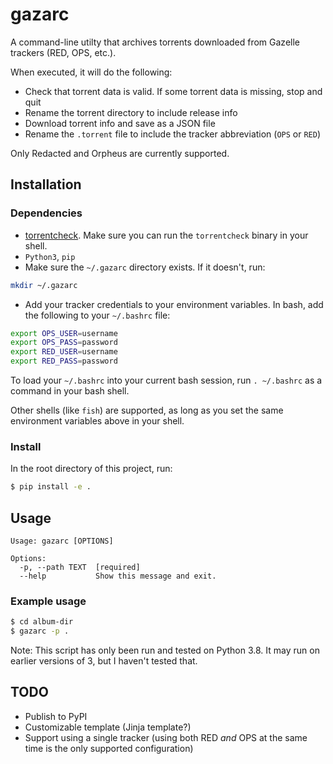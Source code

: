 # gazarc

A command-line utilty that archives torrents downloaded from Gazelle trackers (RED, OPS, etc.).

When executed, it will do the following:

- Check that torrent data is valid. If some torrent data is missing, stop and quit
- Rename the torrent directory to include release info
- Download torrent info and save as a JSON file
- Rename the `.torrent` file to include the tracker abbreviation (`OPS` or `RED`)

Only Redacted and Orpheus are currently supported.

## Installation

### Dependencies

- [torrentcheck](https://github.com/ximellon/torrentcheck). Make sure you can run the `torrentcheck` binary in your shell.
- `Python3`, `pip`
- Make sure the `~/.gazarc` directory exists. If it doesn't, run:

```bash
mkdir ~/.gazarc
```

- Add your tracker credentials to your environment variables. In bash, add the following to your `~/.bashrc` file:

```bash
export OPS_USER=username
export OPS_PASS=password
export RED_USER=username
export RED_PASS=password
```

To load your `~/.bashrc` into your current bash session, run `. ~/.bashrc` as a command in your bash shell.

Other shells (like `fish`) are supported, as long as you set the same environment variables above in your shell.


### Install

In the root directory of this project, run:

```bash
$ pip install -e .
```

## Usage

```
Usage: gazarc [OPTIONS]

Options:
  -p, --path TEXT  [required]
  --help           Show this message and exit.
```

### Example usage

```bash
$ cd album-dir
$ gazarc -p .
```

Note: This script has only been run and tested on Python 3.8. It may run on earlier versions of 3, but I haven't tested that.

## TODO

- Publish to PyPI
- Customizable template (Jinja template?)
- Support using a single tracker (using both RED *and* OPS at the same time is the only supported configuration)
